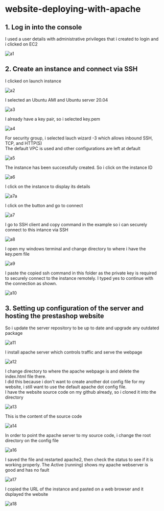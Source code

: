 # website-deploying-with-apache

## 1. Log in into the console

I used a user details with administrative privileges that i created to login and i clicked on EC2

![a1](./pretashop%20image/a1.jpg)

## 2. Create an instance and connect via SSH

I clicked on launch instance

![a2](pretashop%20image/a2.jpg)

I selected an Ubuntu AMI and Ubuntu server 20.04

![a3](pretashop%20image/a3.jpg)

I already have a key pair, so i selected key.pem

![a4](pretashop%20image/a4.jpg)

For security group, i selected lauch wizard -3 which allows inbound SSH, TCP, and HTTP(S)  
The default VPC is used and other configurations are left at default

![a5](pretashop%20image/a5.jpg)

The instance has been successfully created. So i click on the instance ID

![a6](pretashop%20image/a6.jpg)

I click on the instance to display its details

![a7a](pretashop%20image/a7a.jpg)

I click on the button and go to connect

![a7](pretashop%20image/a7.jpg)

I go to SSH client and copy command in the example so i can securely connect to this intance via SSH

![a8](pretashop%20image/a8.jpg)

I open my windows terminal and change directory to where i have the key.pem file

![a9](pretashop%20image/a9.jpg)

I paste the copied ssh command in this folder as the private key is required to securely connect to the instance remotely. I typed yes to continue with the connection as shown.

![a10](pretashop%20image/a10.jpg)

## 3. Setting up configuration of the server and hosting the prestashop website

So i update the server repository to be up to date and upgrade any outdated package

![a11](pretashop%20image/a11.jpg)

I install apache server which controls traffic and serve the webpage

![a12](pretashop%20image/a12.jpg)

I change directory to where the apache webpage is and delete the index.html file there.  
I did this because i don't want to create another dot config file for my website, i still want to use the default apache dot config file.  
I have the website source code on my github already, so i cloned it into the directory

![a13](pretashop%20image/a13.jpg)

This is the content of the source code

![a14](pretashop%20image/a14.jpg)

In order to point the apache server to my source code, i change the root directory on the config file

![a16](pretashop%20image/a16.jpg)

I saved the file and restarted apache2, then check the status to see if it is working properly.
The Active (running) shows my apache webserver is good and has no fault

![a17](pretashop%20image/a17.jpg)

I copied the URL of the instance and pasted on a web browser and it dsplayed the website

![a18](pretashop%20image/a18.jpg)
